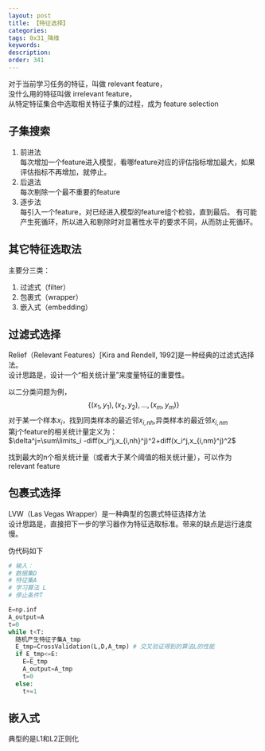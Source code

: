 ```yaml
---
layout: post
title: 【特征选择】
categories:
tags: 0x31_降维
keywords:
description:
order: 341
---
```

对于当前学习任务的特征，叫做 relevant feature，  
没什么用的特征叫做 irrelevant feature，  
从特定特征集合中选取相关特征子集的过程，成为 feature selection


## 子集搜索
1. 前进法  
每次增加一个feature进入模型，看哪feature对应的评估指标增加最大，如果评估指标不再增加，就停止。
2. 后退法  
每次剔除一个最不重要的feature
3. 逐步法  
每引入一个feature，对已经进入模型的feature组个检验，直到最后。
有可能产生死循环，所以进入和剔除时对显著性水平的要求不同，从而防止死循环。

## 其它特征选取法
主要分三类：
1. 过滤式（filter）
2. 包裹式（wrapper）
3. 嵌入式（embedding）


## 过滤式选择
Relief（Relevant Features）[Kira and Rendell, 1992]是一种经典的过滤式选择法。  
设计思路是，设计一个“相关统计量”来度量特征的重要性。  

以二分类问题为例，$$\{(x_1,y_1),(x_2,y_2),...,(x_m,y_m)\}$$对于某一个样本$x_i$，找到同类样本的最近邻$x_{i,nh}$,异类样本的最近邻$x_{i,nm}$  
第j个feature的相关统计量定义为：  
$\delta^j=\sum\limits_i -diff(x_i^j,x_{i,nh}^j)^2+diff(x_i^j,x_{i,nm}^j)^2$  

找到最大的n个相关统计量（或者大于某个阈值的相关统计量），可以作为 relevant feature

## 包裹式选择

LVW（Las Vegas Wrapper）是一种典型的包裹式特征选择方法  
设计思路是，直接把下一步的学习器作为特征选取标准。带来的缺点是运行速度慢。  

伪代码如下
```py
# 输入：
# 数据集D
# 特征集A
# 学习算法 L
# 停止条件T

E=np.inf
A_output=A
t=0
while t<T:
  随机产生特征子集A_tmp
  E_tmp=CrossValidation(L,D,A_tmp) # 交叉验证得到的算法L的性能
  if E_tmp<=E:
    E=E_tmp
    A_output=A_tmp
    t=0
  else:
    t+=1
```

## 嵌入式
典型的是L1和L2正则化
